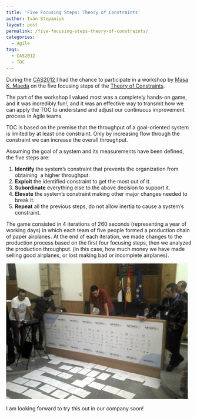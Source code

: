 ```yaml
---
title: 'Five Focusing Steps: Theory of Constraints'
author: Iván Stepaniuk
layout: post
permalink: /five-focusing-steps-theory-of-constraints/
categories:
  - Agile
tags:
  - CAS2012
  - TOC
---
```

During the <a title="Conferencia Agile Spain 2012" href="http://conferencia2012.agile-spain.org/" target="_blank">CAS2012 </a>I had the chance to participate in a workshop by <a title="Masa K. Maeda, PhD." href="https://twitter.com/masaKmaeda" target="_blank">Masa K. Maeda</a> on the five focusing steps of the <a href="http://en.wikipedia.org/wiki/Theory_of_constraints" target="_blank">Theory of Constraints</a>.

The part of the workshop I valued most was a completely hands-on game, and it was incredibly fun!, and it was an effective way to transmit how we can apply the TOC to understand and adjust our continuous improvement process in Agile teams.

TOC is based on the premise that the throughput of a goal-oriented system is limited by at least one constraint. Only by increasing flow through the constraint we can increase the overall throughput.

Assuming the goal of a system and its measurements have been defined, the five steps are:

  1. **Identify** the system&#8217;s constraint that prevents the organization from obtaining  a higher throughput.
  2. **Exploit** the identified constraint to get the most out of it.
  3. **Subordinate** everything else to the above decision to support it.
  4. **Elevate** the system&#8217;s constraint making other major changes needed to break it.
  5. **Repeat** all the previous steps, do not allow inertia to cause a system&#8217;s constraint.

The game consisted in 4 iterations of 260 seconds (representing a year of working days) in which each team of five people formed a production chain of paper airplanes. At the end of each iteration, we made changes to the production process based on the first four focusing steps, then we analyzed the production throughput. (in this case, how much money we have made selling good airplanes, or lost making bad or incomplete airplanes).

<img class="alignleft size-full wp-image-240" title="Masa K. Maeda at the CAS2012 in Cáceres, Spain." src="/img/masa-k-maeda.jpg" alt="Masa K. Maeda at the CAS2012 in Cáceres, Spain." width="494" height="369" />

I am looking forward to try this out in our company soon!
